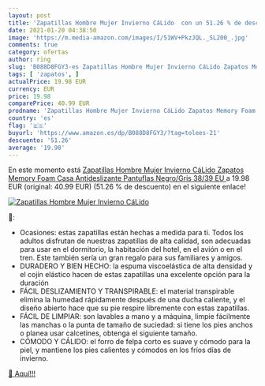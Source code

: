 ```yaml
---
layout: post
title: 'Zapatillas Hombre Mujer Invierno CáLido  con un 51.26 % de descuento'
date: 2021-01-20 04:38:50
image: 'https://m.media-amazon.com/images/I/51WV+PkzJQL._SL200_.jpg'
comments: true
category: ofertas
author: ring
slug: 'B088D8FGY3-es Zapatillas Hombre Mujer Invierno CáLido Zapatos Memory...'
tags: [ 'zapatos', ]
actualPrice: 19.98 EUR
currency: EUR
price: 19.98
comparePrice: 40.99 EUR
prodname: 'Zapatillas Hombre Mujer Invierno CáLido Zapatos Memory Foam Casa Antideslizante Pantuflas  Negro/Gris  38/39 EU '
country: 'es'
flag: '🇪🇸'
buyurl: 'https://www.amazon.es/dp/B088D8FGY3/?tag=tolees-21'
descuento: '51.26'
average: '19.98'
---
```


En este momento está [Zapatillas Hombre Mujer Invierno CáLido Zapatos Memory Foam Casa Antideslizante Pantuflas  Negro/Gris  38/39 EU ](https://www.amazon.es/dp/B088D8FGY3/?tag=tolees-21) a 19.98 EUR (original: 40.99 EUR) (51.26 %  de descuento) en el siguiente enlace!

[![Zapatillas Hombre Mujer Invierno CáLido ](https://m.media-amazon.com/images/I/51WV+PkzJQL._SL200_.jpg)](https://www.amazon.es/dp/B088D8FGY3/?tag=tolees-21)

🔎:

- Ocasiones: estas zapatillas están hechas a medida para ti. Todos los adultos disfrutan de nuestras zapatillas de alta calidad, son adecuadas para usar en el dormitorio, la habitación del hotel, en el avión o en el tren. Este también sería un gran regalo para sus familiares y amigos.
- DURADERO Y BIEN HECHO: la espuma viscoelástica de alta densidad y el cojín elástico hacen de estas zapatillas una excelente opción para la duración
- FÁCIL DESLIZAMIENTO Y TRANSPIRABLE: el material transpirable elimina la humedad rápidamente después de una ducha caliente, y el diseño abierto hace que su pie respire libremente con estas zapatillas.
- FÁCIL DE LIMPIAR: son lavables a mano y a máquina, limpie fácilmente las manchas o la punta de tamaño de suciedad: si tiene los pies anchos o planea usar calcetines, obtenga el siguiente tamaño.
- CÓMODO Y CÁLIDO: el forro de felpa corto es suave y cómodo para la piel, y mantiene los pies calientes y cómodos en los fríos días de invierno.

[🛒 Aquí!!!](https://www.amazon.es/dp/B088D8FGY3/?tag=tolees-21)
